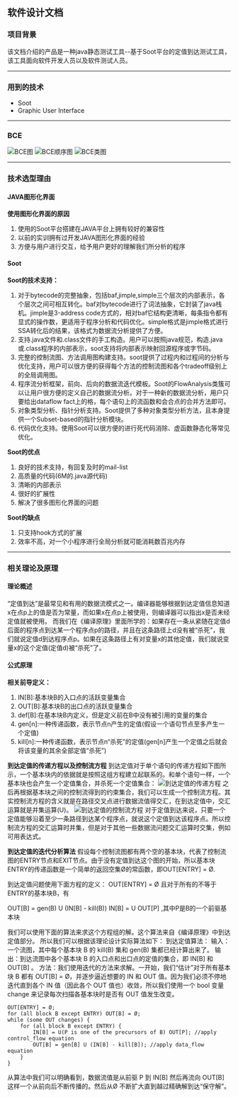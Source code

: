 ## 软件设计文档

### 项目背景
该文档介绍的产品是一种java静态测试工具--基于Soot平台的定值到达测试工具，该工具面向软件开发人员以及软件测试人员。

---
### 用到的技术
- Soot
- Graphic User Interface

---
### BCE
![BCE图](./assets/pics/BCE.png)
![BCE顺序图](./assets/pics/BCE_seq.png)
![BCE类图](./assets/pics/BCE_class.png)

---
### 技术选型理由

#### JAVA图形化界面
**使用图形化界面的原因**
1. 使用的Soot平台搭建在JAVA平台上拥有较好的兼容性
2. 以前的实训拥有过开发JAVA图形化界面的经验
3. 方便与用户进行交互，给予用户更好的理解我们所分析的程序

#### Soot
**Soot的技术支持：**
1. 对于bytecode的完整抽象，包括baf,jimple,simple三个层次的内部表示，各个层次之间可相互转化。baf对bytecode进行了词法抽象，它封装了java栈机。jimple是3-address code方式的，相对baf它结构更清晰，每条指令都有显式的操作数，更适用于程序分析和代码优化。simple格式是jimple格式进行SSA转化后的结果，该格式为数据流分析提供了方便。
2. 支持.java文件和.class文件的手工构造。用户可以按照java规范，构造.java或.class程序的内部表示，soot支持将内部表示映射回源程序或字节码。
3. 完整的控制流图、方法调用图构建支持。soot提供了过程内和过程间的分析与优化支持，用户可以很方便的获得每个方法的控制流图和各个tradeoff级别上的全局调用图。
4. 程序流分析框架，前向、后向的数据流迭代模板。Soot的FlowAnalysis类簇可以让用户很方便的定义自己的数据流分析。对于一种新的数据流分析，用户只要给出dataflow fact上的格，每个语句上的流函数和会合点的合并方法即可。
5. 对象类型分析、指针分析支持。Soot提供了多种对象类型分析方法，且本身提供一个Subset-based的指针分析模块。
6. 代码优化支持。使用Soot可以很方便的进行死代码消除、虚函数静态化等常见优化。

**Soot的优点**
1. 良好的技术支持，有回复及时的mail-list
2. 高质量的代码(6M的.java源代码)
3. 清晰的内部表示
4. 很好的扩展性
5. 解决了很多图形化界面的问题

**Soot的缺点**
1. 只支持hook方式的扩展
2. 效率不高，对一个小程序进行全局分析就可能消耗数百兆内存

---
### 相关理论及原理

#### 理论概述
“定值到达”是最常见和有用的数据流模式之一。编译器能够根据到达定值信息知道x在点p上的值是否为常量，而如果x在点p上被使用，则编译器可以指出x是否未经定值就被使用。
而我们在《编译原理》里面所学的：如果存在一条从紧随在定值d后面的程序点到达某一个程序点p的路径，并且在这条路径上d没有被“杀死”，我们就说定值d到达程序点p。如果在这条路径上有对变量x的其他定值，我们就说变量x的这个定值(定值d)被“杀死”了。

#### 公式原理
**相关前导定义：**
1. IN[B]:基本块B的入口点的活跃变量集合
2. OUT[B]:基本块B的出口点的活跃变量集合
3. def[B]:在基本块B内定义，但是定义前在B中没有被引用的变量的集合
4. gen[n]:一种传递函数，表示节点n产生的定值(假设一个语句节点至多产生一个定值)
5. kill[n]:一种传递函数，表示节点n“杀死”的定值(gen[n]产生一个定值之后就会将该变量的其余全部定值“杀死”)

**到达定值的传递方程以及控制流方程**
到达定值对于单个语句的传递方程如下图所示，一个基本块内的依据就是按照这组方程建立起联系的。和单个语句一样，一个基本块也会产生一个定值集合，并杀死一个定值集合：
![到达定值的传递方程](./assets/pics/transfer.png)
之后再根据基本块之间的控制流得到的约束集合，我们可以生成一个控制流方程。其实控制流方程的含义就是在路径交叉点进行数据流值得交汇，在到达定值中，交汇运算就是并集运算(U)。
![到达定值的控制流方程](./assets/pics/control_flow.png)
对于定值到达来说，只要一个定值能够沿着至少一条路径到达某个程序点，就说这个定值到达该程序点。所以控制流方程的交汇运算时并集，但是对于其他一些数据流问题交汇运算时交集，例如可用表达式。

**到达定值的迭代分析算法**
假设每个控制流图都有两个空的基本块，代表了控制流图的ENTRY节点和EXIT节点。由于没有定值到达这个图的开始，所以基本块ENTRY的传递函数是一个简单的返回空集Ø的常函数，即OUT[ENTRY] = Ø.

到达定值问题使用下面方程的定义： 
OUT[ENTRY] = Ø
且对于所有的不等于ENTRY的基本块B，有

OUT[B] = gen(B) U (IN[B] - kill(B)) 
IN[B] = U OUT[P] ,其中P是B的一个前驱基本块

我们可以使用下面的算法来求这个方程组的解。这个算法来自《编译原理》中到达定值部分。
所以我们可以根据该理论设计实际算法如下：
到达定值算法： 
输入：一个流图，其中每个基本块 B 的 kill(B) 集和 gen(B) 集都已经计算出来了。 
输出：到达流图中各个基本块 B 的入口点和出口点的定值的集合，即 IN[B] 和 OUT[B] 。 
方法：我们使用迭代的方法来求解。一开始，我们“估计”对于所有基本块 B 都有 OUT[B] = Ø，并逐步逼近想要的 IN 和 OUT 值。因为我们必须不停地迭代直到各个 IN 值（因此各个 OUT 值也）收敛，所以我们使用一个 bool 变量 change 来记录每次扫描各基本块时是否有 OUT 值发生改变。

```
OUT[ENTRY] = Ø;
for (all block B except ENTRY) OUT[B] = Ø;
while (some OUT changes) {
    for (all block B except ENTRY) {
        IN[B] = U(P is one of the precursors of B) OUT[P]; //apply control_flow equation
        OUT[B] = gen[B] U (IN[B] - kill[B]); //apply data_flow equation
    }
}
```

从算法中我们可以明确看到，数据流值是从前驱 P 到 IN[B] 然后再流向 OUT[B] 这样一个从前向后不断传播的。然后从Ø 不断扩大直到越过精确解到达“保守解”。
